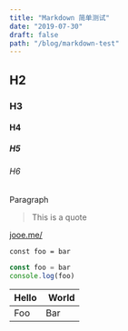 ```yaml
---
title: "Markdown 简单测试"
date: "2019-07-30"
draft: false
path: "/blog/markdown-test"
---
```


## H2

### H3

#### H4

##### H5

###### H6

Paragraph

> This is a quote

[jooe.me/](https://jooe.me/)

`const foo = bar`

```javascript
const foo = bar
console.log(foo)
```

| Hello |  World |
| ----- | ------ |
| Foo   | Bar    |
